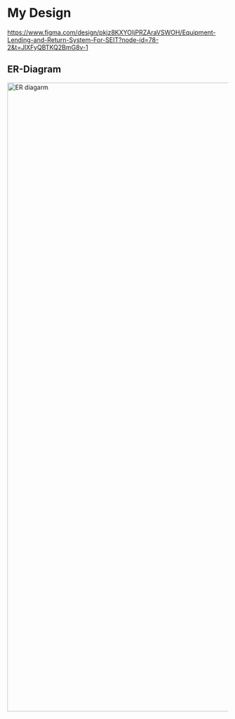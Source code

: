 # My Design
https://www.figma.com/design/pkjz8KXYOIjPRZAraVSWOH/Equipment-Lending-and-Return-System-For-SEIT?node-id=78-2&t=JlXFyQBTKQ2BmG8v-1

## ER-Diagram
<img width="2803" height="1433" alt="ER diagarm" src="https://github.com/user-attachments/assets/52821e96-87d1-435d-8113-ecfacb4e6423" />
